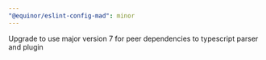 ```yaml
---
"@equinor/eslint-config-mad": minor
---
```


Upgrade to use major version 7 for peer dependencies to typescript parser and plugin
